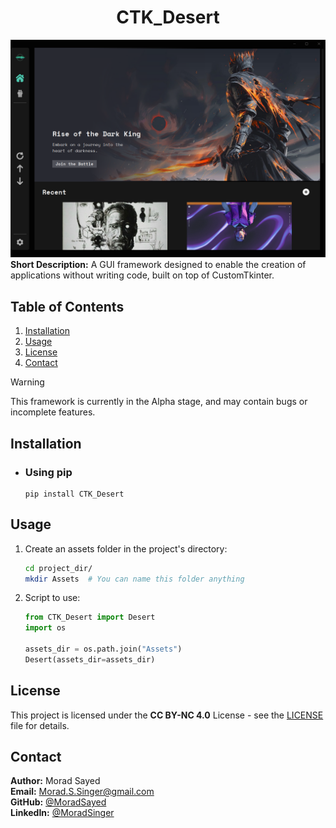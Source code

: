 <center><h1>CTK_Desert</h1></center>

![Home Page Example](https://raw.githubusercontent.com/MoradSayed/CTK_Desert/master/src/CTK_Desert/images/home_preview.png)
**Short Description:** A GUI framework designed to enable the creation of applications without writing code, built on top of CustomTkinter.

<!-- --- -->

## Table of Contents

1. [Installation](#installation)
2. [Usage](#usage)
3. [License](#license)
4. [Contact](#contact)  

> [!WARNING]  
> This framework is currently in the Alpha stage, and may contain bugs or incomplete features.

<!-- --- -->

## Installation

- ### Using pip
   ```console
   pip install CTK_Desert
   ```

<!-- --- -->

## Usage

1. Create an assets folder in the project's directory:

    ```bash
    cd project_dir/
    mkdir Assets  # You can name this folder anything
    ```
2. Script to use:

    ```python
    from CTK_Desert import Desert
    import os

    assets_dir = os.path.join("Assets")
    Desert(assets_dir=assets_dir)
    ```

<!-- --- -->

## License

This project is licensed under the **CC BY-NC 4.0** License - see the [LICENSE](LICENSE) file for details.

<!-- --- -->

## Contact

**Author:** Morad Sayed  
**Email:** Morad.S.Singer@gmail.com  
**GitHub:** [@MoradSayed](https://github.com/MoradSayed)  
**LinkedIn:** [@MoradSinger](https://www.linkedin.com/in/moradsinger/)

<!-- --- -->